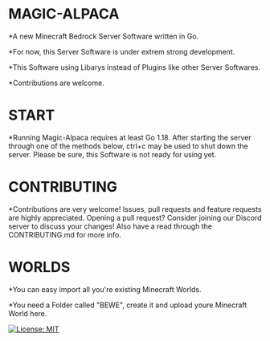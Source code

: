 # **MAGIC-ALPACA**
*A new Minecraft Bedrock Server Software written in Go.

*For now, this Server Software is under extrem strong development.




*This Software using Libarys instead of Plugins like other Server Softwares.

*Contributions are welcome.



# **START**

*Running Magic-Alpaca requires at least Go 1.18. After starting the server through one of the methods below, ctrl+c may be used to shut down the server. Please be sure, this Software is not ready for using yet.

# **CONTRIBUTING**

*Contributions are very welcome! Issues, pull requests and feature requests are highly appreciated. Opening a pull request? Consider joining our Discord server to discuss your changes! Also have a read through the CONTRIBUTING.md for more info.


# **WORLDS**

*You can easy import all you're existing Minecraft Worlds.

*You need a Folder called "BEWE", create it and upload youre Minecraft World here.


[![License: MIT](https://img.shields.io/badge/License-MIT-yellow.svg)](https://opensource.org/licenses/MIT)
